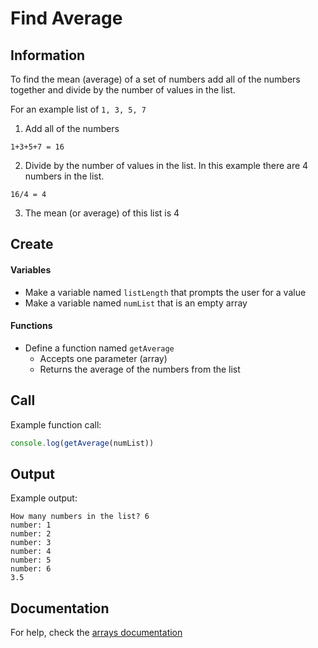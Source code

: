 # Find Average

## Information

To find the mean (average) of a set of numbers add all of the numbers together and divide by the number of values in the list.

For an example list of `1, 3, 5, 7`

1. Add all of the numbers
```
1+3+5+7 = 16
```
2. Divide by the number of values in the list. In this example there are 4 numbers in the list.
```
16/4 = 4
```
3. The mean (or average) of this list is 4

## Create

#### Variables

- Make a variable named `listLength` that prompts the user for a value
- Make a variable named `numList` that is an empty array

#### Functions

- Define a function named `getAverage`
  - Accepts one parameter (array)
  - Returns the average of the numbers from the list

## Call

Example function call:
```js
console.log(getAverage(numList))
```

## Output
Example output:
```
How many numbers in the list? 6
number: 1
number: 2
number: 3
number: 4
number: 5
number: 6
3.5
```

## Documentation
For help, check the [arrays documentation](https://github.com/danleavitt0/codecamp-examples/tree/master/arrays)
